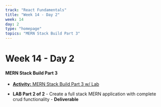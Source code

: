 ```yaml
---
track: "React Fundamentals"
title: "Week 14 - Day 2"
week: 14
day: 2
type: "homepage"
topics: "MERN Stack Build Part 3"
---
```


# Week 14 - Day 2
#### MERN Stack Build Part 3

- [**Activity:** MERN Stack Build Part 3 w/ Lab](/react-fundamentals/week-14/day-2/lecture-materials/mern-stack-build-part-3)

- **LAB Part 2 of 2** - Create a full stack MERN application with complete crud functionality - **Deliverable**
